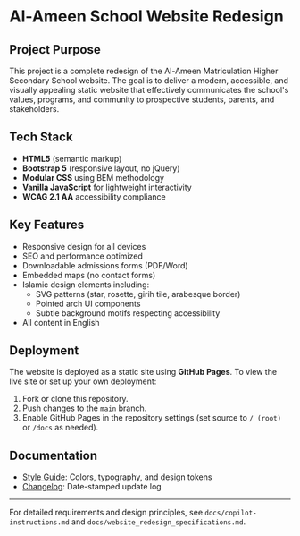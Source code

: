 # Al-Ameen School Website Redesign

## Project Purpose
This project is a complete redesign of the Al-Ameen Matriculation Higher Secondary School website. The goal is to deliver a modern, accessible, and visually appealing static website that effectively communicates the school's values, programs, and community to prospective students, parents, and stakeholders.

## Tech Stack
- **HTML5** (semantic markup)
- **Bootstrap 5** (responsive layout, no jQuery)
- **Modular CSS** using BEM methodology
- **Vanilla JavaScript** for lightweight interactivity
- **WCAG 2.1 AA** accessibility compliance

## Key Features
- Responsive design for all devices
- SEO and performance optimized
- Downloadable admissions forms (PDF/Word)
- Embedded maps (no contact forms)
- Islamic design elements including:
  - SVG patterns (star, rosette, girih tile, arabesque border)
  - Pointed arch UI components
  - Subtle background motifs respecting accessibility
- All content in English

## Deployment
The website is deployed as a static site using **GitHub Pages**. To view the live site or set up your own deployment:
1. Fork or clone this repository.
2. Push changes to the `main` branch.
3. Enable GitHub Pages in the repository settings (set source to `/ (root)` or `/docs` as needed).

## Documentation
- [Style Guide](docs/style-guide.md): Colors, typography, and design tokens
- [Changelog](docs/changelog.md): Date-stamped update log

---
For detailed requirements and design principles, see `docs/copilot-instructions.md` and `docs/website_redesign_specifications.md`.